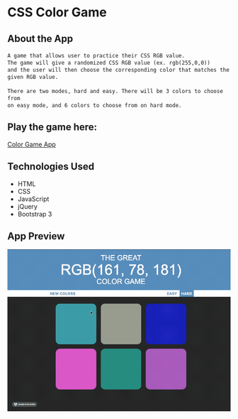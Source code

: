 # CSS Color Game

## About the App

    A game that allows user to practice their CSS RGB value.
    The game will give a randomized CSS RGB value (ex. rgb(255,0,0))
    and the user will then choose the corresponding color that matches the
    given RGB value.

    There are two modes, hard and easy. There will be 3 colors to choose from
    on easy mode, and 6 colors to choose from on hard mode.
    
## Play the game here:
    
 [Color Game App](https://russtelen-color-game.netlify.app)

## Technologies Used
- HTML
- CSS
- JavaScript
- jQuery
- Bootstrap 3

## App Preview
![app preview](apppreview.gif)
